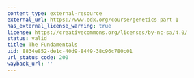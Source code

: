 ```yaml
---
content_type: external-resource
external_url: https://www.edx.org/course/genetics-part-1
has_external_license_warning: true
license: https://creativecommons.org/licenses/by-nc-sa/4.0/
status: valid
title: The Fundamentals
uid: 8834e852-de1c-40d9-8449-38c96c780c01
url_status_code: 200
wayback_url: ''
---
```

